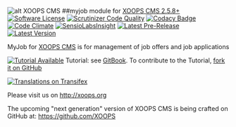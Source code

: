 ![alt XOOPS CMS](http://xoops.org/images/logoXoops4GithubRepository.png)
##myjob module for  [XOOPS CMS 2.5.8+](https://xoops.org)
[![Software License](https://img.shields.io/badge/license-GPL-brightgreen.svg?style=flat)](LICENSE)
[![Scrutinizer Code Quality](https://img.shields.io/scrutinizer/g/mambax7/myjob.svg?style=flat)](https://scrutinizer-ci.com/g/mambax7/myjob/?branch=master)
[![Codacy Badge](https://api.codacy.com/project/badge/Grade/ce3a786e9e674a62bddd9847bb22a02b)](https://www.codacy.com/p/31364)
[![Code Climate](https://img.shields.io/codeclimate/github/mambax7/myjob.svg?style=flat)](https://codeclimate.com/github/mambax7/myjob)
[![SensioLabsInsight](https://insight.sensiolabs.com/projects/33613737-6ad5-4aea-8682-10e665665a4c/mini.png)](https://insight.sensiolabs.com/projects/33613737-6ad5-4aea-8682-10e665665a4c)
[![Latest Pre-Release](https://img.shields.io/github/tag/mambax7/myjob.svg?style=flat)](https://github.com/mambax7/myjob/tags/)
[![Latest Version](https://img.shields.io/github/release/mambax7/myjob.svg?style=flat)](https://github.com/mambax7/myjob/releases/)

MyJob for [XOOPS CMS](http://xoops.org) is for management of job offers and job applications

[![Tutorial Available](http://xoops.org/images/tutorial-available-blue.svg)](https://www.gitbook.com/book/xoops/myjob-tutorial/) Tutorial: see [GitBook](https://www.gitbook.com/book/xoops/myjob-tutorial/).
To contribute to the Tutorial, [fork it on GitHub](https://github.com/XoopsDocs/myjob-tutorial)

[![Translations on Transifex](http://xoops.org/images/translations-transifex-blue.svg)](https://www.transifex.com/xoops)

Please visit us on http://xoops.org

The upcoming "next generation" version of XOOPS CMS is being crafted on GitHub at: https://github.com/XOOPS

